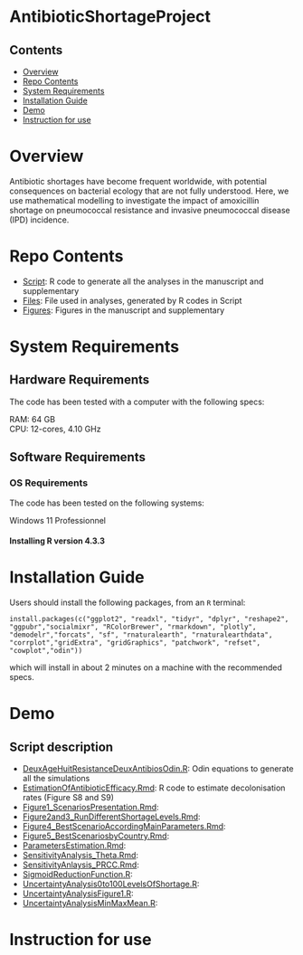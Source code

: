 # AntibioticShortageProject

## Contents

- [Overview](#overview)
- [Repo Contents](#repo-contents)
- [System Requirements](#system-requirements)
- [Installation Guide](#installation-guide)
- [Demo](#demo)
- [Instruction for use](#instruction-for-use)


# Overview

Antibiotic shortages have become frequent worldwide, with potential consequences on bacterial ecology that are not fully understood. Here, we use mathematical modelling to investigate the impact of amoxicillin shortage on pneumococcal resistance and invasive pneumococcal disease (IPD) incidence.

# Repo Contents

- [Script](./Script): R code to generate all the analyses in the manuscript and supplementary
- [Files](./Files): File used in analyses, generated by R codes in Script
- [Figures](./Figures): Figures in the manuscript and supplementary

# System Requirements

## Hardware Requirements

The code has been tested with a computer with the following specs:

RAM: 64 GB  
CPU: 12-cores, 4.10 GHz

## Software Requirements

### OS Requirements

The code has been tested on the following systems:

Windows 11 Professionnel

#### Installing R version 4.3.3 

# Installation Guide


Users should install the following packages, from an `R` terminal:

```
install.packages(c("ggplot2", "readxl", "tidyr", "dplyr", "reshape2", "ggpubr","socialmixr", "RColorBrewer", "rmarkdown", "plotly", "demodelr","forcats", "sf", "rnaturalearth", "rnaturalearthdata", "corrplot","gridExtra", "gridGraphics", "patchwork", "refset", "cowplot","odin"))
```

which will install in about 2 minutes on a machine with the recommended specs.

# Demo

## Script description

- [DeuxAgeHuitResistanceDeuxAntibiosOdin.R](./Script/DeuxAgeHuitResistanceDeuxAntibiosOdin.R): Odin equations to generate all the simulations
- [EstimationOfAntibioticEfficacy.Rmd](./Script/EstimationOfAntibioticEfficacy.Rmd): R code to estimate decolonisation rates (Figure S8 and S9)
- [Figure1_ScenariosPresentation.Rmd](./Script/Figure1_ScenariosPresentation.Rmd):
- [Figure2and3_RunDifferentShortageLevels.Rmd](./Script/Figure2and3_RunDifferentShortageLevels.Rmd):
- [Figure4_BestScenarioAccordingMainParameters.Rmd](./Script/Figure4_BestScenarioAccordingMainParameters.Rmd):
- [Figure5_BestScenariosbyCountry.Rmd](./Script/Figure5_BestScenariosbyCountry.Rmd):
- [ParametersEstimation.Rmd](./Script/ParametersEstimation.Rmd):
- [SensitivityAnalysis_Theta.Rmd](./Script/SensitivityAnalysis_Theta.Rmd):
- [SensitivityAnlaysis_PRCC.Rmd](./Script/SensitivityAnlaysis_PRCC.Rmd):
- [SigmoidReductionFunction.R](./Script/SigmoidReductionFunction.R):
- [UncertaintyAnalysis0to100LevelsOfShortage.R](./Script/UncertaintyAnalysis0to100LevelsOfShortage.R):
- [UncertaintyAnalysisFigure1.R](./Script/UncertaintyAnalysisFigure1.R):
- [UncertaintyAnalysisMinMaxMean.R](./Script/UncertaintyAnalysisMinMaxMean.R):


# Instruction for use
